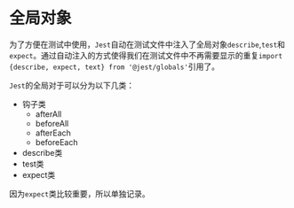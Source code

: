 # 全局对象

为了方便在测试中使用，`Jest`自动在测试文件中注入了全局对象`describe`,`test`和`expect`。通过自动注入的方式使得我们在测试文件中不再需要显示的重复`import {describe, expect, text} from '@jest/globals'`引用了。

`Jest`的全局对于可以分为以下几类：
* 钩子类
  * afterAll
  * beforeAll
  * afterEach
  * beforeEach
* describe类
* test类
* expect类

因为`expect`类比较重要，所以单独记录。
